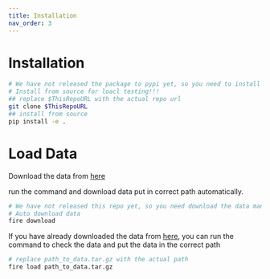 ```yaml
---
title: Installation
nav_order: 3
---
```


# Installation

```bash
# We have not released the package to pypi yet, so you need to install from source!!!
# Install from source for loacl testing!!!
## replace $ThisRepoURL with the actual repo url
git clone $ThisRepoURL 
## install from source
pip install -e .
```

# Load Data

Download the data 
from [here](https://github.com/fire-institute/fire/releases/download/marketdata/AStockData.tar.gz)

run the command and download data put in correct path automatically.

```bash
# We have not released this repo yet, so you need download the data manually!!! See command below!!!
# Auto download data
fire download
```

If you have already downloaded the data from [here](https://github.com/fire-institute/fire/releases/download/marketdata/AStockData.tar.gz), you can run the command to check the data and put the data in the correct path

```bash
# replace path_to_data.tar.gz with the actual path
fire load path_to_data.tar.gz
```
